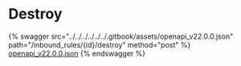 # Destroy

{% swagger src="../../../../../../.gitbook/assets/openapi_v22.0.0.json" path="/inbound_rules/{id}/destroy" method="post" %}
[openapi_v22.0.0.json](../../../../../../.gitbook/assets/openapi_v22.0.0.json)
{% endswagger %}
